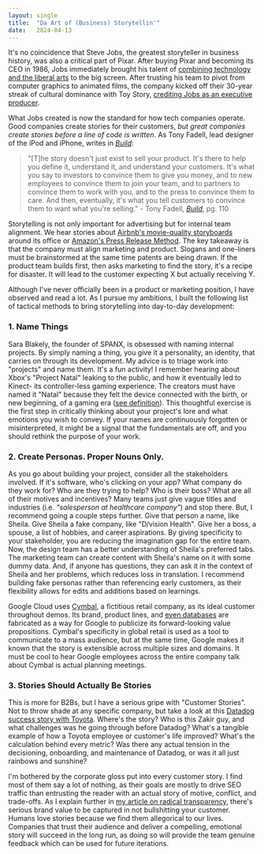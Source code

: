 ```yaml
---
layout: single
title:  "Da Art of (Business) Storytellin'"
date:   2024-04-13
---
```


It's no coincidence that Steve Jobs, the greatest storyteller in business history, was also a critical part of Pixar. After buying Pixar and becoming its CEO in 1986, Jobs immediately brought his talent of [combining technology and the liberal arts](https://www.goodreads.com/quotes/3191123-it-is-in-apple-s-dna-that-technology-alone-is-not) to the big screen. After trusting his team to pivot from computer graphics to animated films, the company kicked off their 30-year streak of cultural dominance with Toy Story, [crediting Jobs as an executive producer](https://www.latimes.com/archives/la-xpm-1995-10-24-fi-60492-story.html).

What Jobs created is now the standard for how tech companies operate. Good companies create stories for their customers, *but great companies create stories before a line of code is written*. As Tony Fadell, lead designer of the iPod and iPhone, writes in *[Build](https://www.goodreads.com/en/book/show/59696349)*:

> "[T]he story doesn't just exist to sell your product. It's there to help you define it, understand it, and understand your customers. It's what you say to investors to convince them to give you money, and to new employees to convince them to join your team, and to partners to convince them to work with you, and to the press to convince them to care. And then, eventually, it's what you tell customers to convince them to want what you're selling." - Tony Fadell, *[Build](https://www.goodreads.com/en/book/show/59696349)*, pg. 110

Storytelling is not only important for advertising but for internal team alignment. We hear stories about [Airbnb's movie-quality storyboards](https://twitter.com/bchesky/status/1654137863007612930) around its office or [Amazon's Press Release Method](https://maven.com/articles/start-with-the-press-release-amazon-method). The key takeaway is that the company must align marketing and product. Slogans and one-liners must be brainstormed at the same time patents are being drawn. If the product team builds first, then asks marketing to find the story, it's a recipe for disaster. It will lead to the customer expecting X but actually receiving Y. 

Although I've never officially been in a product or marketing position, I have observed and read a lot. As I pursue my ambitions, I built the following list of tactical methods to bring storytelling into day-to-day development:

### 1. Name Things

Sara Blakely, the founder of SPANX, is obsessed with naming internal projects. By simply naming a thing, you give it a personality, an identity, that carries on through its development. My advice is to triage work into "projects" and name them. It's a fun activity! I remember hearing about Xbox's "Project Natal" leaking to the public, and how it eventually led to Kinect- its controller-less gaming experience. The creators must have named it "Natal" because they felt the device connected with the birth, or new beginning, of a gaming era ([see definition](https://www.merriam-webster.com/dictionary/natal)). This thoughtful exercise is the first step in critically thinking about your project's lore and what emotions you wish to convey. If your names are continuously forgotten or misinterpreted, it might be a signal that the fundamentals are off, and you should rethink the purpose of your work.

### 2. Create Personas. Proper Nouns Only.

As you go about building your project, consider all the stakeholders involved. If it's software, who's clicking on your app? What company do they work for? Who are they trying to help? Who is their boss? What are all of their motives and incentives? Many teams just give vague titles and industries (i.e. *"salesperson at healthcare company"*) and stop there. But, I recommend going a couple steps further. Give that person a name, like Sheila. Give Sheila a fake company, like "D/vision Health". Give her a boss, a spouse, a list of hobbies, and career aspirations. By giving specificity to your stakeholder, you are reducing the imagination gap for the entire team. Now, the design team has a better understanding of Sheila's preferred tabs. The marketing team can create content with Sheila's name on it with some dummy data. And, if anyone has questions, they can ask it in the context of Sheila and her problems, which reduces loss in translation. I recommend building fake personas rather than referencing early customers, as their flexibility allows for edits and additions based on learnings.

Google Cloud uses [Cymbal](https://console.cloud.google.com/marketplace/product/cymbal/cymbal?hl=en-GB&project=gchat-on-the-benny-board), a fictitious retail company, as its ideal customer throughout demos. Its brand, product lines, and [even databases](https://console.cloud.google.com/bigquery?p=bigquery-public-data&d=cymbal_investments&page=dataset&project=gchat-on-the-benny-board&ws=!1m4!1m3!3m2!1sbigquery-public-data!2scymbal_investments) are fabricated as a way for Google to publicize its forward-looking value propositions. Cymbal's specificity in global retail is used as a tool to communicate to a mass audience, but at the same time, Google makes it known that the story is extensible across multiple sizes and domains. It must be cool to hear Google employees across the entire company talk about Cymbal is actual planning meetings.

### 3. Stories Should Actually Be Stories

This is more for B2Bs, but I have a serious gripe with "Customer Stories". Not to throw shade at any specific company, but take a look at this [Datadog success story with Toyota](https://www.datadoghq.com/customer-testimonial/toyota/). Where's the story? Who is this Zakir guy, and what challenges was he going through before Datadog? What's a tangible example of how a Toyota employee or customer's life improved? What's the calculation behind every metric? Was there any actual tension in the decisioning, onboarding, and maintenance of Datadog, or was it all just rainbows and sunshine?

I'm bothered by the corporate gloss put into every customer story. I find most of them say a lot of nothing, as their goals are mostly to drive SEO traffic than entrusting the reader with an actual story of motive, conflict, and trade-offs. As I explain further in [my article on radical transparency](the-browser-company-and-radical-transparency), there's serious brand value to be captured in not bullshitting your customer. Humans love stories because we find them allegorical to our lives. Companies that trust their audience and deliver a compelling, emotional story will succeed in the long run, as doing so will provide the team genuine feedback which can be used for future iterations.